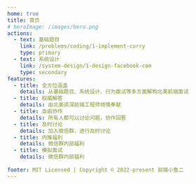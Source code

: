 ```yaml
---
home: true
title: 首页
# heroImage: /images/hero.png
actions:
  - text: 基础题目
    link: /problems/coding/1-implement-curry
    type: primary
  - text: 系统设计
    link: /system-design/1-design-facebook-com
    type: secondary
features:
  - title: 全方位涵盖
    details: 从基础题目、系统设计、行为面试等多方面解构北美前端面试
  - title: 权威解答
    details: 由北美资深前端工程师倾情奉献
  - title: 自由协作
    details: 所有人都可以讨论问题，协作回答
  - title: 及时讨论
    details: 加入微信群，进行及时讨论
  - title: 内推福利
    details: 微信群内部福利
  - title: 模拟面试
    details: 微信群内部福利
  
footer: MIT Licensed | Copyright © 2022-present 前端小鱼二
---
```


<!-- <Vssue :title="$title" /> -->